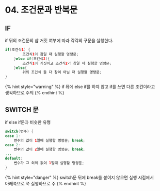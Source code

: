 # 04. 조건문과 반복문

## IF

if 뒤의 조건문의 참 거짓 여부에 따라 각각의 구문을 실행한다.

```java
if(조건식1) {
		조건식1이 참일 때 실행할 명령문;
	}else if(조건식2){
		조건식1이 거짓이고 조건식2가 참일 때 실행할 명령문;
	}else{
		위의 조건식 둘 다 참이 아닐 때 실행할 명령문;
}

```

{% hint style="warning" %}
if 뒤에 else if를 하지 않고 if를 쓰면 다른 조건이라고 생각하므로 주의
{% endhint %}

## SWITCH 문

if else if문과 비슷한 유형

```java
switch(변수) {
case 1:
    변수의 값이 1일때 실행할 명령문; break;
case 2:
    변수의 값이 2일때 실행할 명령문; break;
...
default:
    변수가 그 외의 값이 1일때 실행할 명령문;
}
```

{% hint style="danger" %}
switch문 뒤에 break를 붙이지 않으면 실행 시점에서 아래쪽으로 쭉 실행하므로 주
{% endhint %}





